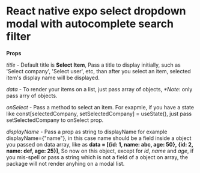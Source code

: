 # React native expo select dropdown modal with autocomplete search filter


**Props**

_title_ - Default title is **Select Item**, Pass a title to display initially, such as   'Select company', 'Select user', etc, than after you select an item, selected item's display name will be displayed.

_data_ - To render your items on a list, just pass array of objects, _*Note_: only pass arry of objects.

_onSelect_ - Pass a method to select an item. For exapmle, if you have a state like const[selectedCompany, setSelectedCompany] = useState(), just pass setSelectedCompany to onSelect prop.

_displayName_ - Pass a prop as string to displayName for example  displayName={"name"}, in this case name should be a field inside a object you passed on data array, like as 
**data = [{id: 1, name: abc, age: 50}, {id: 2, name: def, age: 25}]**, So now on this object, except for _id_, _name_ and _age_, if you mis-spell or pass a string which is not a field of a object on array, the package will not render anyhing on a modal list.